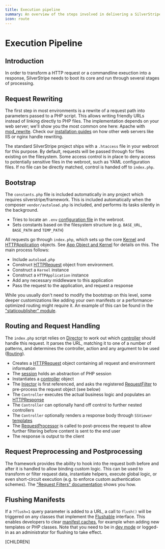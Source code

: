 ```yaml
---
title: Execution pipeline
summary: An overview of the steps involved in delivering a SilverStripe web page.
icon: route
---
```


# Execution Pipeline

## Introduction

In order to transform a HTTP request or a commandline exeuction into a response,
SilverStripe needs to boot its core and run through several stages of processing.

## Request Rewriting

The first step in most environments is a rewrite of a request path into parameters passed to a PHP script.
This allows writing friendly URLs instead of linking directly to PHP files.
The implementation depends on your web server; we'll show you the most common one here: 
Apache with [mod_rewrite](http://httpd.apache.org/docs/2.0/mod/mod_rewrite.html).
Check our [installation guides](/getting_started/installation) on how other web servers like IIS or nginx handle rewriting.

The standard SilverStripe project ships with a `.htaccess` file in your webroot for this purpose.
By default, requests will be passed through for files existing on the filesystem.
Some access control is in place to deny access to potentially sensitive files in the webroot, such as YAML configuration files.
If no file can be directly matched, control is handed off to `index.php`.

## Bootstrap

The `constants.php` file is included automatically in any project which requires silverstripe/framework.
This is included automatically when the composer `vendor/autoload.php` is included, and performs its
tasks silently in the background.

  * Tries to locate an `.env` 
   [configuration file](/getting_started/environment_management) in the webroot.
  * Sets constants based on the filesystem structure (e.g. `BASE_URL`, `BASE_PATH` and `TEMP_PATH`)

All requests go through `index.php`, which sets up the core [Kernel](api:SilverStripe\Core\Kernel) and [HTTPApplication](api:SilverStripe\Control\HTTPApplication)
objects. See [App Object and Kernel](/developer_guides/execution_pipeline/app_object_and_kernel) for details on this.
The main process follows:

 
 * Include `autoload.php`
 * Construct [HTTPRequest](api:SilverStripe\Control\HTTPRequest) object from environment.
 * Construct a `Kernel` instance
 * Construct a `HTTPApplication` instance
 * Add any necessary middleware to this application
 * Pass the request to the application, and request a response
 

While you usually don't need to modify the bootstrap on this level, some deeper customizations like
adding your own manifests or a performance-optimized routing might require it.
An example of this can be found in the ["staticpublisher" module](https://github.com/silverstripe-labs/silverstripe-staticpublisher/).

## Routing and Request Handling

The `index.php` script relies on [Director](api:SilverStripe\Control\Director) to work out which [controller](../controllers/)
should handle this request. It parses the URL, matching it to one of a number of patterns, 
and determines the controller, action and any argument to be used ([Routing](../controllers/routing)).

 * Creates a [HTTPRequest](api:SilverStripe\Control\HTTPRequest) object containing all request and environment information
 * The [session](../cookies_and_sessions/sessions) holds an abstraction of PHP session
 * Instantiates a [controller](../controllers/) object
 * The [Injector](api:SilverStripe\Core\Injector\Injector) is first referenced, and asks the registered 
   [RequestFilter](../controllers/requestfilters)
   to pre-process the request object (see below)
 * The `Controller` executes the actual business logic and populates an [HTTPResponse](api:SilverStripe\Control\HTTPResponse)
 * The `Controller` can optionally hand off control to further nested controllers
 * The `Controller` optionally renders a response body through `SSViewer` [templates](../templates)
 * The [RequestProcessor](api:SilverStripe\Control\RequestProcessor) is called to post-process the request to allow 
further filtering before content is sent to the end user
 * The response is output to the client

## Request Preprocessing and Postprocessing

The framework provides the ability to hook into the request both before and 
after it is handled to allow binding custom logic. This can be used
to transform or filter request data, instantiate helpers, execute global logic,
or even short-circuit execution (e.g. to enforce custom authentication schemes).
The ["Request Filters" documentation](../controllers/requestfilters) shows you how.

## Flushing Manifests

If a `?flush=1` query parameter is added to a URL, a call to `flush()` will be triggered
on any classes that implement the [Flushable](flushable) interface.
This enables developers to clear [manifest caches](manifests),
for example when adding new templates or PHP classes.
Note that you need to be in [dev mode](/getting_started/environment_management)
or logged-in as an administrator for flushing to take effect.

[CHILDREN]
